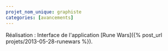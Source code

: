 ```yaml
---
projet_nom_unique: graphiste
categories: [avancements]
---
```

Réalisation : Interface de l'application [Rune Wars]({% post_url projets/2013-05-28-runewars %}).